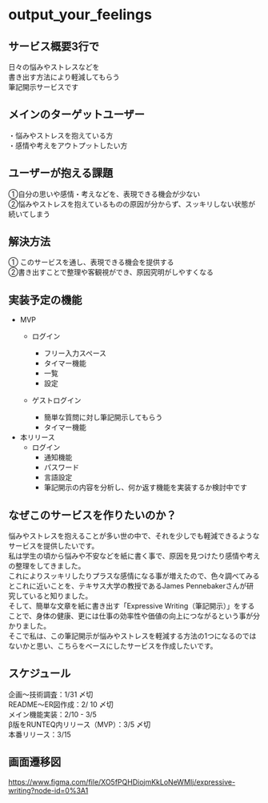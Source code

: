 # output_your_feelings
## サービス概要3行で
日々の悩みやストレスなどを  
書き出す方法により軽減してもらう  
筆記開示サービスです

## メインのターゲットユーザー
・悩みやストレスを抱えている方  
・感情や考えをアウトプットしたい方

## ユーザーが抱える課題
➀自分の思いや感情・考えなどを、表現できる機会が少ない  
➁悩みやストレスを抱えているものの原因が分からず、スッキリしない状態が続いてしまう

## 解決方法
➀ このサービスを通し、表現できる機会を提供する  
➁書き出すことで整理や客観視ができ、原因究明がしやすくなる

## 実装予定の機能
- MVP
  - ログイン
    - フリー入力スペース
    - タイマー機能
    - 一覧
    - 設定

  - ゲストログイン
    - 簡単な質問に対し筆記開示してもらう
    - タイマー機能
- 本リリース
  - ログイン
    - 通知機能
    - パスワード
    - 言語設定
    - 筆記開示の内容を分析し、何か返す機能を実装するか検討中です

## なぜこのサービスを作りたいのか？
悩みやストレスを抱えることが多い世の中で、それを少しでも軽減できるようなサービスを提供したいです。  
私は学生の頃から悩みや不安などを紙に書く事で、原因を見つけたり感情や考えの整理をしてきました。  
これによりスッキリしたりプラスな感情になる事が増えたので、色々調べてみるとこれに近いことを、テキサス大学の教授であるJames Pennebakerさんが研究していると知りました。  
そして、簡単な文章を紙に書き出す「Expressive Writing（筆記開示）」をすることで、身体の健康、更には仕事の効率性や価値の向上につながるという事が分かりました。  
そこで私は、この筆記開示が悩みやストレスを軽減する方法の1つになるのではないかと思い、こちらをベースにしたサービスを作成したいです。  

## スケジュール
企画〜技術調査：1/31 〆切  
README〜ER図作成：2/ 10 〆切  
メイン機能実装：2/10 - 3/5  
β版をRUNTEQ内リリース（MVP）：3/5 〆切  
本番リリース：3/15  

## 画面遷移図
https://www.figma.com/file/XO5fPQHDiojmKkLoNeWMIj/expressive-writing?node-id=0%3A1
